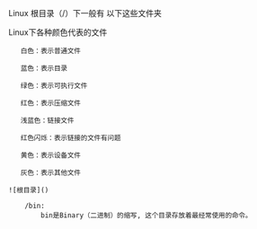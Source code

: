 Linux 根目录（/）下一般有 以下这些文件夹
   
   Linux下各种颜色代表的文件
   
       白色：表示普通文件
       
       蓝色：表示目录
       
       绿色：表示可执行文件
       
       红色：表示压缩文件
       
       浅蓝色：链接文件
       
       红色闪烁：表示链接的文件有问题
       
       黄色：表示设备文件
       
       灰色：表示其他文件    
   
    ![根目录]()
        
        /bin:
            bin是Binary（二进制）的缩写, 这个目录存放着最经常使用的命令。
        